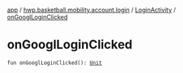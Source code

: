 [app](../../index.md) / [hwp.basketball.mobility.account.login](../index.md) / [LoginActivity](index.md) / [onGooglLoginClicked](.)

# onGooglLoginClicked

`fun onGooglLoginClicked(): `[`Unit`](https://kotlinlang.org/api/latest/jvm/stdlib/kotlin/-unit/index.html)